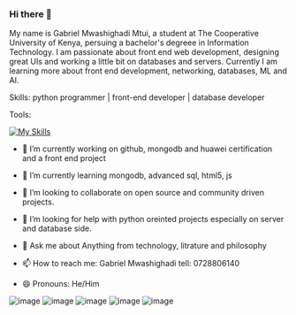 ### Hi there 👋
My name is Gabriel Mwashighadi Mtui, a student at The Cooperative University of Kenya, persuing a bachelor's degreee in Information Technology.
I am passionate about front end web development, designing great UIs and working a little bit on databases and servers.
Currently I am learning more about front end development, networking, databases, ML and AI.

Skills: 
python programmer |  front-end developer | database developer

Tools:


[![My Skills](https://skills.thijs.gg/icons?i=html,css,js,java,python,mongo,mysql,ruby,git,neovim,github&theme=dark)](https://skills.thijs.gg)

- 🔭 I’m currently working on github, mongodb and huawei certification and a front end project
- 🌱 I’m currently learning mongodb, advanced sql, html5, js
- 👯 I’m looking to collaborate on open source and community driven projects.

- 🤔 I’m looking for help with python oreinted projects especially on server and database side.
- 💬 Ask me about Anything from technology, litrature and philosophy
- 📫 How to reach me: Gabriel Mwashighadi tell: 0728806140 
- 😄 Pronouns: He/Him

![image](https://github.com/gabriel-mwash/gabriel-mwash/assets/124787358/94945ae7-c9b4-441d-a335-7969a7593de9)
![image](https://github.com/gabriel-mwash/gabriel-mwash/assets/124787358/481f8d1d-cf95-4428-88e0-520f4f90942f)
![image](https://github.com/gabriel-mwash/gabriel-mwash/assets/124787358/ed978460-ef20-4a0b-b6f5-4fe31dfdcafa)
![image](https://github.com/gabriel-mwash/gabriel-mwash/assets/124787358/7d1b469b-d8c7-48bf-81f4-3f6a842e147c)
![image](https://github.com/gabriel-mwash/gabriel-mwash/assets/124787358/78f400dd-cbe0-4280-ab9d-e8a05c9e05b9)

